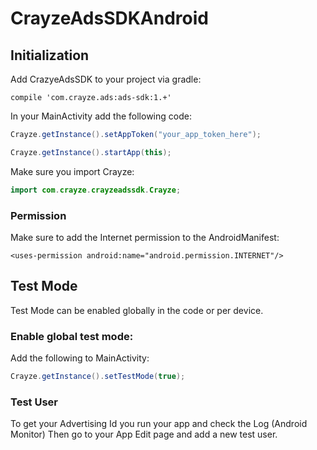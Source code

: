 # CrayzeAdsSDKAndroid

## Initialization
Add CrazyeAdsSDK to your project via gradle:

```
compile 'com.crayze.ads:ads-sdk:1.+'
```

In your MainActivity add the following code:

```java
Crayze.getInstance().setAppToken("your_app_token_here");

Crayze.getInstance().startApp(this);
```
Make sure you import Crayze:
```java
import com.crayze.crayzeadssdk.Crayze;
```


### Permission
Make sure to add the Internet permission to the AndroidManifest:
```
<uses-permission android:name="android.permission.INTERNET"/>
```



## Test Mode
Test Mode can be enabled globally in the code or per device.

### Enable global test mode:
Add the following to MainActivity:
```java
Crayze.getInstance().setTestMode(true);
```
### Test User
To get your Advertising Id you run your app and check the Log (Android Monitor)
Then go to your App Edit page and add a new test user.


